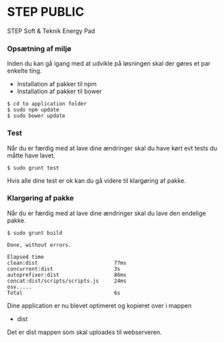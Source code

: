 STEP PUBLIC
====

STEP Soft &amp; Teknik Energy Pad

### Opsætning af miljø
Inden du kan gå igang med at udvikle på løsningen skal der gøres et par enkelte ting.

* Installation af pakker til npm
* Installation af pakker til bower

```
$ cd to application folder
$ sudo npm update
$ sudo bower update
```

### Test
Når du er færdig med at lave dine ændringer skal du have kørt evt tests du måtte have lavet.

```
$ sudo grunt test
```
Hvis alle dine test er ok kan du gå videre til klargøring af pakke.


### Klargøring af pakke
Når du er færdig med at lave dine ændringer skal du lave den endelige pakke.

```
$ sudo grunt build

Done, without errors.

Elapsed time
clean:dist                         77ms
concurrent:dist                    3s
autoprefixer:dist                  86ms
concat:dist/scripts/scripts.js     24ms
osv.....
Total                              6s
```
Dine application er nu blevet optimeret og kopieret over i mappen 

* dist

Det er dist mappen som skal uploades til webserveren.

